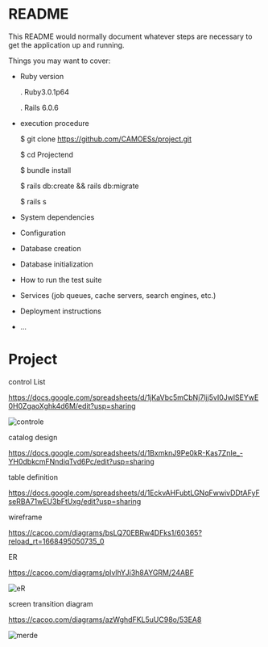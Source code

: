 # README

This README would normally document whatever steps are necessary to get the
application up and running.

Things you may want to cover:

* Ruby version

  . Ruby3.0.1p64
  
  . Rails 6.0.6
 
* execution procedure

  $ git clone https://github.com/CAMOESs/project.git
  
  $ cd Projectend
  
  $ bundle install 
  
  $ rails db:create && rails db:migrate
  
  $ rails s
 
* System dependencies

* Configuration

* Database creation

* Database initialization

* How to run the test suite

* Services (job queues, cache servers, search engines, etc.)

* Deployment instructions

* ...
# Project

control List

https://docs.google.com/spreadsheets/d/1jKaVbc5mCbNj7ljj5vI0JwlSEYwE0H0ZgaoXghk4d6M/edit?usp=sharing

![controle](https://user-images.githubusercontent.com/103535400/211517926-d2c00413-be2e-4a05-95d0-e2c7029ed167.png)


catalog design

https://docs.google.com/spreadsheets/d/1BxmknJ9Pe0kR-Kas7ZnIe_-YH0dbkcmFNndiqTvd6Pc/edit?usp=sharing


table definition

https://docs.google.com/spreadsheets/d/1EckvAHFubtLGNqFwwivDDtAFyFseRBA71wEU3bFtUxg/edit?usp=sharing


wireframe

 https://cacoo.com/diagrams/bsLQ70EBRw4DFks1/60365?reload_rt=1668495050735_0


ER

  https://cacoo.com/diagrams/pIvlhYJi3h8AYGRM/24ABF
  
  ![eR](https://user-images.githubusercontent.com/103535400/211742548-3e717394-5c9b-4b54-ac89-888682942d31.png)


screen transition diagram

  https://cacoo.com/diagrams/azWghdFKL5uUC98o/53EA8
  
  
   ![merde](https://user-images.githubusercontent.com/103535400/212529422-ad2b136f-6b34-4bd7-a779-f1e1f2898365.png)   

  


  
